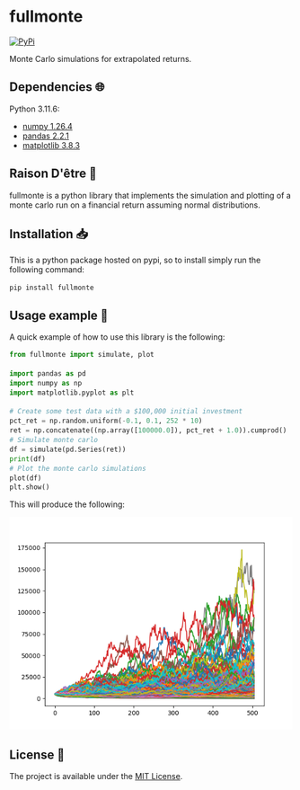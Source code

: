 # fullmonte

<a href="https://pypi.org/project/fullmonte/">
    <img alt="PyPi" src="https://img.shields.io/pypi/v/fullmonte">
</a>

Monte Carlo simulations for extrapolated returns.

## Dependencies :globe_with_meridians:

Python 3.11.6:

- [numpy 1.26.4](https://numpy.org/)
- [pandas 2.2.1](https://pandas.pydata.org/)
- [matplotlib 3.8.3](https://matplotlib.org/)

## Raison D'être :thought_balloon:

fullmonte is a python library that implements the simulation and plotting of a monte carlo run on a financial return assuming normal distributions.

## Installation :inbox_tray:

This is a python package hosted on pypi, so to install simply run the following command:

`pip install fullmonte`

## Usage example :eyes:

A quick example of how to use this library is the following:

```python
from fullmonte import simulate, plot

import pandas as pd
import numpy as np
import matplotlib.pyplot as plt

# Create some test data with a $100,000 initial investment
pct_ret = np.random.uniform(-0.1, 0.1, 252 * 10)
ret = np.concatenate((np.array([100000.0]), pct_ret + 1.0)).cumprod()
# Simulate monte carlo
df = simulate(pd.Series(ret))
print(df)
# Plot the monte carlo simulations
plot(df)
plt.show()
```

This will produce the following:

![Monte Carlo](mc.png "Monte Carlo")

## License :memo:

The project is available under the [MIT License](LICENSE).

